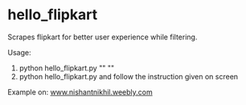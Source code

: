 # hello_flipkart
Scrapes flipkart for better user experience while filtering.

Usage: 
1. python hello_flipkart.py "<web address>" "<term to search>"
2. python hello_flipkart.py
   and follow the instruction given on screen

Example on:
www.nishantnikhil.weebly.com
